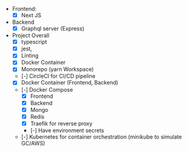 - Frontend:
  - [X] Next JS

- Backend
  - [X] Graphql server (Express)

- Project Overall
  - [X] typescript
  - [X] jest,
  - [X] Linting
  - [X] Docker Container
  - [X] Monorepo (yarn Workspace)
  - [-] CircleCI for CI/CD pipeline
  - [X] Docker Container (Frontend, Backend)
  - [-] Docker Compose
    - [X] Frontend
    - [X] Backend
    - [X] Mongo
    - [X] Redis
    - [X] Traefik for reverse proxy
    - [-] Have environment secrets
  - [-] Kubernetes for container orchestration (minikube to simulate GC/AWS)

